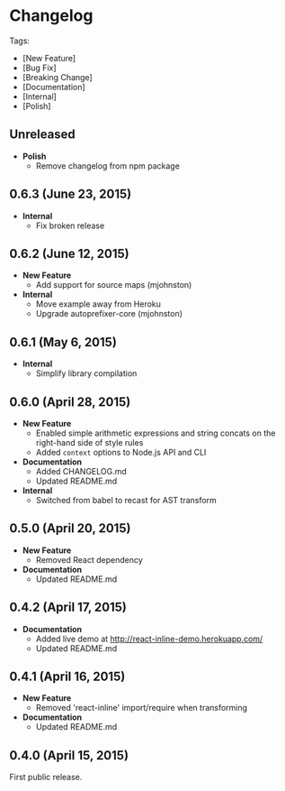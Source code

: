 # Changelog

Tags:

- [New Feature]
- [Bug Fix]
- [Breaking Change]
- [Documentation]
- [Internal]
- [Polish]

## Unreleased

- **Polish**
  - Remove changelog from npm package

## 0.6.3 (June 23, 2015)

- **Internal**
  - Fix broken release

## 0.6.2 (June 12, 2015)

- **New Feature**
  - Add support for source maps (mjohnston)
- **Internal**
  - Move example away from Heroku
  - Upgrade autoprefixer-core (mjohnston)

## 0.6.1 (May 6, 2015)

- **Internal**
  - Simplify library compilation

## 0.6.0 (April 28, 2015)

- **New Feature**
  - Enabled simple arithmetic expressions and string concats on the right-hand side of style rules
  - Added `context` options to Node.js API and CLI
- **Documentation**
  - Added CHANGELOG.md
  - Updated README.md
- **Internal**
  - Switched from babel to recast for AST transform

## 0.5.0 (April 20, 2015)

- **New Feature**
  - Removed React dependency
- **Documentation**
  - Updated README.md

## 0.4.2 (April 17, 2015)

- **Documentation**
  - Added live demo at http://react-inline-demo.herokuapp.com/
  - Updated README.md

## 0.4.1 (April 16, 2015)

- **New Feature**
  - Removed 'react-inline' import/require when transforming
- **Documentation**
  - Updated README.md

## 0.4.0 (April 15, 2015)

First public release.
